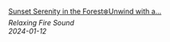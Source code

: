 <!--2024-01-14 01:04:00-->
<div class="yb">
  <a class="nodecor" href="/index.html?relaks/sunset_serenity_in_the_forestunwind_with_a_campfires_flickering_flames_in_natures_embrace">
    <img class="preview" data-videoid="GgLPdqMmTmo" src="https://i.ytimg.com/vi/GgLPdqMmTmo/hqdefault.jpg" align="middle" alt="">
  </a>
  <div class="inlbl text">
    <a class="nodecor" href="/index.html?relaks/sunset_serenity_in_the_forestunwind_with_a_campfires_flickering_flames_in_natures_embrace">Sunset Serenity in the Forest❄️Unwind with a...</a><br>
    <i class="smaller2">Relaxing Fire Sound</i><br>
    <i class="smaller3">2024-01-12</i>
  </div>
</div>
